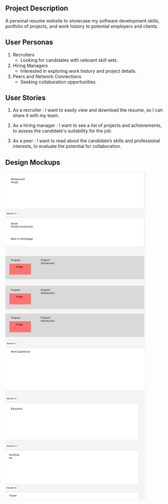 ## Project Description
A personal resume website to showcase my software development skills, portfolio of projects, and work history to potential employers and clients.

## User Personas
1. Recruiters
    - Looking for candidates with relevant skill sets.
2. Hiring Managers
    - Interested in exploring work history and project details.
3. Peers and Network Connections
    - Seeking collaboration opportunities.

## User Stories
1. As a recruiter : I want to easily view and download the resume, so I can share it with my team.

2. As a hiring manager : I want to see a list of projects and achievements, to assess the candidate's suitability for the job.

3. As a peer : I want to read about the candidate’s skills and professional interests, to evaluate the potential for collaboration.

## Design Mockups
![Design](./images/design.png)
